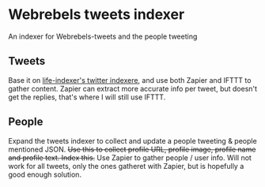 # Webrebels tweets indexer
An indexer for Webrebels-tweets and the people tweeting

## Tweets
Base it on [life-indexer's twitter indexere](https://github.com/eklem/life-indexer/blob/master/li-twitter-tweets.js), and use both Zapier and IFTTT to gather content. Zapier can extract more accurate info per tweet, but doesn't get the replies, that's where I will still use IFTTT.

## People
Expand the tweets indexer to collect and update a people tweeting & people mentioned JSON. ~~Use this to collect profile URL, profile image, profile name and profile text. Index this.~~ Use Zapier to gather people / user info. Will not work for all tweets, only the ones gatheret with Zapier, but is hopefully a good enough solution.
